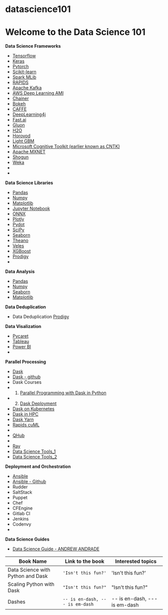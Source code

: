 # datascience101

# Welcome to the Data Science 101


**Data Science Frameworks**
- [Tensorflow](https://www.tensorflow.org/)
- [Keras](https://keras.io)
- [Pytorch](https://pytorch.org/)
- [Scikit-learn](https://scikit-learn.org/stable/)
- [Spark MLib](https://spark.apache.org/)
- [RAPIDS](https://docs.rapids.ai/start)
- [Apache Kafka](https://kafka.apache.org/)
- [AWS Deep Learning AMI](https://aws.amazon.com/machine-learning/amis/)
- [Chainer](https://chainer.org/)
- [Bokeh](https://bokeh.org/)
- [CAFFE](https://caffe2.ai/)
- [DeepLearning4j](https://deeplearning4j.org/)
- [Fast.ai](https://www.fast.ai/)
- [Gluon](https://gluon.mxnet.io/)
- [H2O](https://www.h2o.ai/)
- [Horovod](https://github.com/horovod/horovod)
- [Light GBM](https://github.com/microsoft/LightGBM)
- [Microsoft Cognitive Toolkit (earlier known as CNTK)](https://docs.microsoft.com/en-us/cognitive-toolkit/)
- [Apache MXNET](https://mxnet.apache.org/)
- [Shogun](https://www.shogun-toolbox.org/)
- [Weka]()
- 
- 

**Data Science Libraries**
- [Pandas](https://pandas.pydata.org/)
- [Numpy](https://numpy.org/)
- [Matplotlib](https://matplotlib.org/)
- [Jupyter Notebook](https://jupyter.org/)
- [ONNX](https://onnx.ai/)
- [Plotly](https://plotly.com/)
- [Pydot](https://pypi.org/project/pydot/)
- [SciPy](https://www.scipy.org/)
- [Seaborn](https://seaborn.pydata.org/)
- [Theano](http://deeplearning.net/software/theano/)
- [Veles](https://codisec.com/veles/)
- [XGBoost](https://xgboost.readthedocs.io/en/latest/)
- [Prodigy](https://prodi.gy/)
- []()

**Data Analysis**
- [Pandas]()
- [Numpy]()
- [Seaborn]()
- [Matplotlib]()


**Data Deduplication**
- Data Deduplication [Prodigy](https://prodi.gy/)

**Data Visalization**
- [Pycaret]()
- [Tableau]()
- [Power BI]()
- 

**Parallel Processing**
- [Dask](https://dask.org/) 
- [Dask - github](https://github.com/dask/dask)
- Dask Courses
- 1. [Parallel Programming with Dask in Python](https://www.datacamp.com/courses/parallel-programming-with-dask-in-python)
- 2. [Dask Deployment](https://www.youtube.com/watch?v=faFncNrXmIY)
- [Dask on Kubernetes](https://kubernetes.dask.org/en/latest/)
- [Dask in HPC](https://docs.dask.org/en/latest/deploying-hpc.html)
- [Dask Yarn](http://yarn.dask.org/en/latest/)
- [Rapids cuML](https://docs.rapids.ai/api/cuml/stable/)
- 
- [QHub](https://docs.qhub.dev/en/stable/index.html)
- 
- [Ray](https://docs.ray.io/en/latest/index.html)
- [Data Science Tools_1](https://data-flair.training/blogs/data-science-tools/)
- [Data Science Tools_2](https://www.techtarget.com/searchbusinessanalytics/feature/15-data-science-tools-to-consider-using)


**Deployment and Orchestration**
- [Ansible](https://www.ansible.com/)
- [Ansible - Github](https://github.com/ansible/ansible)
- Rudder
- SaltStack
- Puppet
- Chef
- CFEngine
- Gitlab CI
- Jenkins
- Codenvy
- 


**Data Science Guides**
- [Data Science Guide - ANDREW ANDRADE](https://datascienceguide.github.io/outline)


|Book Name       |  Link to the book             | Interested topics           |
|----------------|-------------------------------|-----------------------------|
|Data Science with Python and Dask  |`'Isn't this fun?'`            |'Isn't this fun?'            |
|Scaling Python with Dask          |`"Isn't this fun?"`            |"Isn't this fun?"            |
|Dashes          |`-- is en-dash, --- is em-dash`|-- is en-dash, --- is em-dash|


